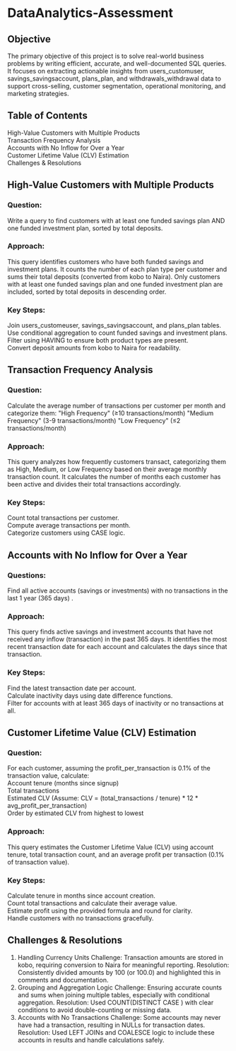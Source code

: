 # DataAnalytics-Assessment

## Objective 
The primary objective of this project is to solve real-world business problems by writing efficient, accurate, and well-documented SQL queries. It focuses on extracting actionable insights from users_customuser, savings_savingsaccount, plans_plan, and withdrawals_withdrawal data to support cross-selling, customer segmentation, operational monitoring, and marketing strategies.

## Table of Contents  
High-Value Customers with Multiple Products  
Transaction Frequency Analysis  
Accounts with No Inflow for Over a Year  
Customer Lifetime Value (CLV) Estimation  
Challenges & Resolutions  

## High-Value Customers with Multiple Products 
### Question: 
Write a query to find customers with at least one funded savings plan AND one funded investment plan, sorted by total deposits.
### Approach:  
This query identifies customers who have both funded savings and investment plans. It counts the number of each plan type per customer and sums their total deposits (converted from kobo to Naira). Only customers with at least one funded savings plan and one funded investment plan are included, sorted by total deposits in descending order.
### Key Steps: 
Join users_customeuser, savings_savingsaccount, and plans_plan tables.  
Use conditional aggregation to count funded savings and investment plans.  
Filter using HAVING to ensure both product types are present.  
Convert deposit amounts from kobo to Naira for readability.  

## Transaction Frequency Analysis 
### Question: 
Calculate the average number of transactions per customer per month and categorize them: 
"High Frequency" (≥10 transactions/month) 
"Medium Frequency" (3-9 transactions/month) 
"Low Frequency" (≤2 transactions/month) 
### Approach: 
This query analyzes how frequently customers transact, categorizing them as High, Medium, or Low Frequency based on their average monthly transaction count. It calculates the number of months each customer has been active and divides their total transactions accordingly.
### Key Steps:  
Count total transactions per customer.  
Compute average transactions per month.  
Categorize customers using CASE logic.  

## Accounts with No Inflow for Over a Year  
### Questions:  
Find all active accounts (savings or investments) with no transactions in the last 1 year (365 days) .
### Approach:  
This query finds active savings and investment accounts that have not received any inflow (transaction) in the past 365 days. It identifies the most recent transaction date for each account and calculates the days since that transaction.  
### Key Steps:  
Find the latest transaction date per account.  
Calculate inactivity days using date difference functions.  
Filter for accounts with at least 365 days of inactivity or no transactions at all.  

## Customer Lifetime Value (CLV) Estimation  
### Question:  
For each customer, assuming the profit_per_transaction is 0.1% of the transaction value, calculate:  
Account tenure (months since signup)  
Total transactions  
Estimated CLV (Assume: CLV = (total_transactions / tenure) * 12 * avg_profit_per_transaction)  
Order by estimated CLV from highest to lowest  
### Approach:  
This query estimates the Customer Lifetime Value (CLV) using account tenure, total transaction count, and an average profit per transaction (0.1% of transaction value). 
### Key Steps:  
Calculate tenure in months since account creation.  
Count total transactions and calculate their average value.  
Estimate profit using the provided formula and round for clarity.  
Handle customers with no transactions gracefully.  

## Challenges & Resolutions  
1. Handling Currency Units
Challenge: Transaction amounts are stored in kobo, requiring conversion to Naira for meaningful reporting.
Resolution: Consistently divided amounts by 100 (or 100.0) and highlighted this in comments and documentation.
2. Grouping and Aggregation Logic
Challenge: Ensuring accurate counts and sums when joining multiple tables, especially with conditional aggregation.
Resolution: Used COUNT(DISTINCT CASE ) with clear conditions to avoid double-counting or missing data.
3. Accounts with No Transactions
Challenge: Some accounts may never have had a transaction, resulting in NULLs for transaction dates.
Resolution: Used LEFT JOINs and COALESCE logic to include these accounts in results and handle calculations safely.

